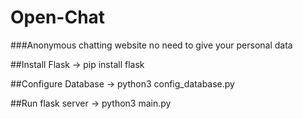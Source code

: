 # Open-Chat
###Anonymous chatting website no need to give your personal data

##Install Flask
-> pip install flask

##Configure Database
-> python3 config_database.py

##Run flask server
-> python3 main.py

